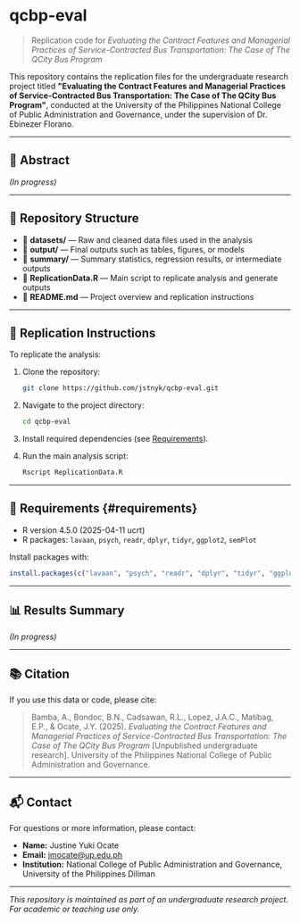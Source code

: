 # qcbp-eval

> Replication code for *Evaluating the Contract Features and Managerial Practices of Service-Contracted Bus Transportation: The Case of The QCity Bus Program*

This repository contains the replication files for the undergraduate research project titled **"Evaluating the Contract Features and Managerial Practices of Service-Contracted Bus Transportation: The Case of The QCity Bus Program"**, conducted at the University of the Philippines National College of Public Administration and Governance, under the supervision of Dr. Ebinezer Florano.

---

## 📄 Abstract

*(In progress)*

---

## 📁 Repository Structure

- 📂 **datasets/** — Raw and cleaned data files used in the analysis  
- 📂 **output/** — Final outputs such as tables, figures, or models  
- 📂 **summary/** — Summary statistics, regression results, or intermediate outputs  
- 📄 **ReplicationData.R** — Main script to replicate analysis and generate outputs  
- 📜 **README.md** — Project overview and replication instructions  

---

## 🔁 Replication Instructions

To replicate the analysis:

1. Clone the repository:
    ```bash
    git clone https://github.com/jstnyk/qcbp-eval.git
    ```
2. Navigate to the project directory:
    ```bash
    cd qcbp-eval
    ```
3. Install required dependencies (see [Requirements](#requirements)).

4. Run the main analysis script:
    ```bash
    Rscript ReplicationData.R
    ```

---

## 🧰 Requirements {#requirements}

- R version 4.5.0 (2025-04-11 ucrt)  
- R packages: `lavaan`, `psych`, `readr`, `dplyr`, `tidyr`, `ggplot2`, `semPlot`

Install packages with:

```r
install.packages(c("lavaan", "psych", "readr", "dplyr", "tidyr", "ggplot2", "semPlot"))
```

---

## 📊 Results Summary

*(In progress)*

---

## 📚 Citation

If you use this data or code, please cite:

> Bamba, A., Bondoc, B.N., Cadsawan, R.L., Lopez, J.A.C., Matibag, E.P., & Ocate, J.Y. (2025). *Evaluating the Contract Features and Managerial Practices of Service-Contracted Bus Transportation: The Case of The QCity Bus Program* \[Unpublished undergraduate research]. University of the Philippines National College of Public Administration and Governance.

---

## 📬 Contact

For questions or more information, please contact:

* **Name:** Justine Yuki Ocate
* **Email:** [jmocate@up.edu.ph](mailto:jmocate@up.edu.ph)
* **Institution:** National College of Public Administration and Governance, University of the Philippines Diliman

---

*This repository is maintained as part of an undergraduate research project. For academic or teaching use only.*